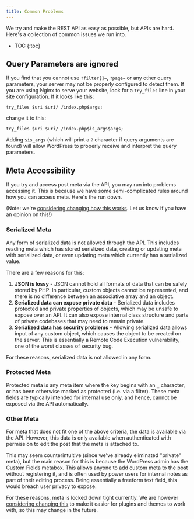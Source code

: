 ```yaml
---
title: Common Problems
---
```

We try and make the REST API as easy as possible, but APIs are hard. Here's a collection of common issues we run into.

* TOC
{:toc}


Query Parameters are ignored
----------------------------

If you find that you cannot use `?filter[]=`, `?page=` or any other query parameters, your server may not be properly configured to detect them. If you are using Nginx to serve your website, look for a `try_files` line in your site configuration. If it looks like this:

```
try_files $uri $uri/ /index.php$args;
```

change it to this:

```
try_files $uri $uri/ /index.php$is_args$args;
```

Adding `$is_args` (which will print a `?` character if query arguments are found) will allow WordPress to properly receive and interpret the query parameters.

Meta Accessibility
------------------

If you try and access post meta via the API, you may run into problems accessing it. This is because we have some semi-complicated rules around how you can access meta. Here's the run down.

(Note: we're [considering changing how this works](https://github.com/WP-API/WP-API/issues/1425). Let us know if you have an opinion on this!)

### Serialized Meta

Any form of serialized data is not allowed through the API. This includes reading meta which has stored serislized data, creating or updating meta with serialized data, or even updating meta which currently has a serialized value.

There are a few reasons for this:

1. **JSON is lossy** - JSON cannot hold all formats of data that can be safely stored by PHP. In particular, custom objects cannot be represented, and there is no difference between an associative array and an object.
2. **Serialized data can expose private data** - Serialized data includes protected and private properties of objects, which may be unsafe to expose over an API. It can also expose internal class structure and parts of private codebases that may need to remain private.
3. **Serialized data has security problems** - Allowing serialized data allows input of any custom object, which causes the object to be created on the server. This is essentially a Remote Code Execution vulnerability, one of the worst classes of security bug.

For these reasons, serialized data is not allowed in any form.

### Protected Meta

Protected meta is any meta item where the key begins with an `_` character, or has been otherwise marked as protected (i.e. via a filter). These meta fields are typically intended for internal use only, and hence, cannot be exposed via the API automatically.

### Other Meta

For meta that does not fit one of the above criteria, the data is available via the API. However, this data is only available when authenticated with permission to edit the post that the meta is attached to.

This may seem counterintuitive (since we've already eliminated "private" meta), but the main reason for this is because the WordPress admin has the Custom Fields metabox. This allows anyone to add custom meta to the post without registering it, and is often used by power users for internal notes as part of their editing process. Being essentially a freeform text field, this would breach user privacy to expose.

For these reasons, meta is locked down tight currently. We are however [considering changing this](https://github.com/WP-API/WP-API/issues/1425) to make it easier for plugins and themes to work with, so this may change in the future.
